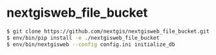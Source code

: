 # nextgisweb_file_bucket

```sh
$ git clone https://github.com/nextgis/nextgisweb_file_bucket.git
$ env/bin/pip install -e ./nextgisweb_file_bucket
$ env/bin/nextgisweb --config config.ini initialize_db
```
